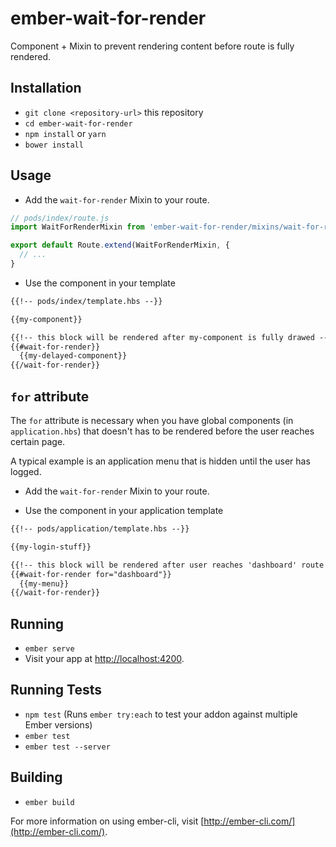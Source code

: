 # ember-wait-for-render

Component + Mixin to prevent rendering content before route is fully rendered.

## Installation

* `git clone <repository-url>` this repository
* `cd ember-wait-for-render`
* `npm install` or `yarn`
* `bower install`

## Usage

* Add the `wait-for-render` Mixin to your route.

```javascript
// pods/index/route.js
import WaitForRenderMixin from 'ember-wait-for-render/mixins/wait-for-render';

export default Route.extend(WaitForRenderMixin, {
  // ...
}
```

* Use the component in your template

```html
{{!-- pods/index/template.hbs --}}

{{my-component}}

{{!-- this block will be rendered after my-component is fully drawed --}}
{{#wait-for-render}}
  {{my-delayed-component}}
{{/wait-for-render}}
```

## `for` attribute

The `for` attribute is necessary when you have global components (in `application.hbs`) that doesn't has to be rendered before the user reaches certain page.

A typical example is an application menu that is hidden until the user has logged.

* Add the `wait-for-render` Mixin to your route.

* Use the component in your application template

```html
{{!-- pods/application/template.hbs --}}

{{my-login-stuff}}

{{!-- this block will be rendered after user reaches 'dashboard' route --}}
{{#wait-for-render for="dashboard"}}
  {{my-menu}}
{{/wait-for-render}}
```

## Running

* `ember serve`
* Visit your app at [http://localhost:4200](http://localhost:4200).

## Running Tests

* `npm test` (Runs `ember try:each` to test your addon against multiple Ember versions)
* `ember test`
* `ember test --server`

## Building

* `ember build`

For more information on using ember-cli, visit [http://ember-cli.com/](http://ember-cli.com/).
